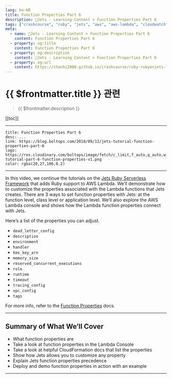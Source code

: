 ```yaml
---
lang: ko-KR
title: Function Properties Part 6
description: 🔻Jets - Learning Content > Function Properties Part 6
tags: ["crashcourse", "ruby", "jets", "aws", "aws-lambda", "cloudwatch"]
meta:
  - name: 🔻Jets - Learning Content > Function Properties Part 6
    content: Function Properties Part 6
  - property: og:title
    content: Function Properties Part 6
  - property: og:description
    content: 🔻Jets - Learning Content > Function Properties Part 6
  - property: og:url
    content: https://chanhi2000.github.io/crashcourse/ruby-rubyonjets-learning-content/20180912-jets-tutorial-function-properties-part-6.html
---
```


# {{ $frontmatter.title }} 관련

> {{ $frontmatter.description }}

[[toc]]

---

```card
title: Function Properties Part 6
desc: ...
link: https://blog.boltops.com/2018/09/12/jets-tutorial-function-properties-part-6
logo: https://res.cloudinary.com/boltops/image/fetch/c_limit,f_auto,q_auto,w_620/https://blog.boltops.com/img/posts/2018/09/jets-tutorial-part-6-function-properties-v1.png
color: rgba(20,27,106,0.2)
```

---

<YouTube id="q8sfqR3GRpw" />

In this video, we continue the tutorials on the [Jets Ruby Serverless Framework](http://rubyonjets.com/) that adds Ruby support to AWS Lambda. We’ll demonstrate how to customize the properties associated with the Lambda functions that Jets creates. There are 3 ways to set function properties with Jets: at the function level, class level or application level. We’ll also explore the AWS Lambda console and shows how the Lambda function properties connect with Jets.

Here’s a list of the properties you can adjust.

- `dead_letter_config`
- `description`
- `environment`
- `handler`
- `kms_key_arn`
- `memory_size`
- `reserved_concurrent_executions`
- `role`
- `runtime`
- `timeout`
- `tracing_config`
- `vpc_config`
- `tags`

For more info, refer to the [Function Properties](http://rubyonjets.com/docs/function-properties/) docs.

---

## Summary of What We’ll Cover

- What function properties are
- Take a look at function properties in the Lambda Console
- Take a look at helpful CloudFormation docs that list the properties
- Show how Jets allows you to customize any property
- Explain Jets function properties precedence
- Deploy and demo function properties in action with an example

---

<TagLinks />